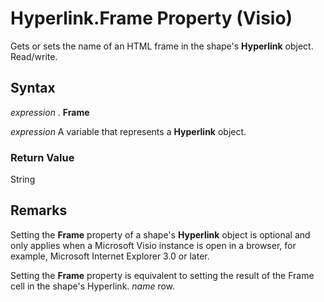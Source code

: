 
# Hyperlink.Frame Property (Visio)

Gets or sets the name of an HTML frame in the shape's  **Hyperlink** object. Read/write.


## Syntax

 _expression_ . **Frame**

 _expression_ A variable that represents a **Hyperlink** object.


### Return Value

String


## Remarks

Setting the  **Frame** property of a shape's **Hyperlink** object is optional and only applies when a Microsoft Visio instance is open in a browser, for example, Microsoft Internet Explorer 3.0 or later.

Setting the  **Frame** property is equivalent to setting the result of the Frame cell in the shape's Hyperlink. _name_ row.

